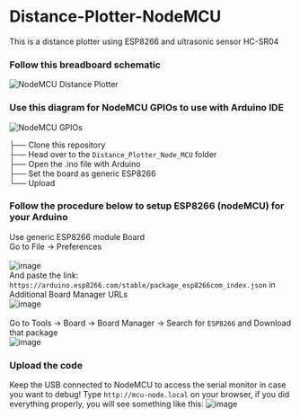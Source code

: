 # Distance-Plotter-NodeMCU
This is a distance plotter using ESP8266 and ultrasonic sensor HC-SR04

### Follow this breadboard schematic
![NodeMCU Distance Plotter](https://user-images.githubusercontent.com/55695557/105572401-e2f58080-5d7c-11eb-88bd-6e3368d5c2c8.png)

### Use this diagram for NodeMCU GPIOs to use with Arduino IDE
![NodeMCU GPIOs](https://user-images.githubusercontent.com/55695557/105572448-2bad3980-5d7d-11eb-80c7-3420dcf9717b.png)

├── Clone this repository <br>
├── Head over to the `Distance_Plotter_Node_MCU` folder <br>
├── Open the .ino file with Arduino <br>
├── Set the board as generic ESP8266 <br>
└── Upload <br>

### Follow the procedure below to setup ESP8266 (nodeMCU) for your Arduino
Use generic ESP8266 module Board
<br> Go to File -> Preferences <br> <br>
![image](https://user-images.githubusercontent.com/55695557/105572502-8777c280-5d7d-11eb-8e78-e0c0d0c96d9d.png) <br>
And paste the link: `https://arduino.esp8266.com/stable/package_esp8266com_index.json` in Additional Board Manager URLs <br>
![image](https://user-images.githubusercontent.com/55695557/105572519-a413fa80-5d7d-11eb-8d8a-53d593645f51.png) <br>
<br> Go to Tools -> Board -> Board Manager -> Search for `ESP8266` and Download that package <br>
![image](https://user-images.githubusercontent.com/55695557/105572665-8e530500-5d7e-11eb-88f6-ac3942e6513b.png) <br>

### Upload the code
Keep the USB connected to NodeMCU to access the serial monitor in case you want to debug!
Type `http://mcu-node.local` on your browser, if you did everything properly, you will see something like this:
![image](https://user-images.githubusercontent.com/55695557/105572755-26e98500-5d7f-11eb-9d91-263d1d95b59d.png) <br>
